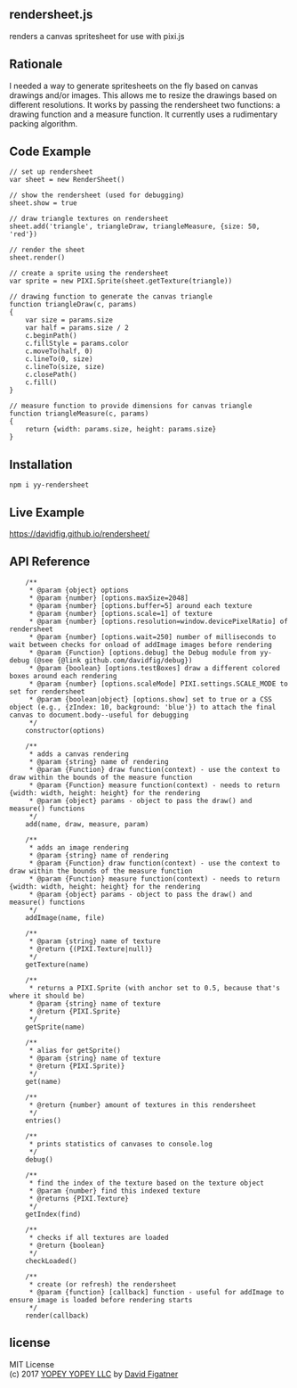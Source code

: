 ## rendersheet.js
renders a canvas spritesheet for use with pixi.js

## Rationale
I needed a way to generate spritesheets on the fly based on canvas drawings and/or images. This allows me to resize the drawings based on different resolutions. It works by passing the rendersheet two functions: a drawing function and a measure function. It currently uses a rudimentary packing algorithm.

## Code Example

    // set up rendersheet
    var sheet = new RenderSheet()

    // show the rendersheet (used for debugging)
    sheet.show = true

    // draw triangle textures on rendersheet
    sheet.add('triangle', triangleDraw, triangleMeasure, {size: 50, 'red'})

    // render the sheet
    sheet.render()

    // create a sprite using the rendersheet
    var sprite = new PIXI.Sprite(sheet.getTexture(triangle))

    // drawing function to generate the canvas triangle
    function triangleDraw(c, params)
    {
        var size = params.size
        var half = params.size / 2
        c.beginPath()
        c.fillStyle = params.color
        c.moveTo(half, 0)
        c.lineTo(0, size)
        c.lineTo(size, size)
        c.closePath()
        c.fill()
    }

    // measure function to provide dimensions for canvas triangle
    function triangleMeasure(c, params)
    {
        return {width: params.size, height: params.size}
    }

## Installation

    npm i yy-rendersheet

## Live Example
https://davidfig.github.io/rendersheet/

## API Reference
```
    /**
     * @param {object} options
     * @param {number} [options.maxSize=2048]
     * @param {number} [options.buffer=5] around each texture
     * @param {number} [options.scale=1] of texture
     * @param {number} [options.resolution=window.devicePixelRatio] of rendersheet
     * @param {number} [options.wait=250] number of milliseconds to wait between checks for onload of addImage images before rendering
     * @param {Function} [options.debug] the Debug module from yy-debug (@see {@link github.com/davidfig/debug})
     * @param {boolean} [options.testBoxes] draw a different colored boxes around each rendering
     * @param {number} [options.scaleMode] PIXI.settings.SCALE_MODE to set for rendersheet
     * @param {boolean|object} [options.show] set to true or a CSS object (e.g., {zIndex: 10, background: 'blue'}) to attach the final canvas to document.body--useful for debugging
     */
    constructor(options)

    /**
     * adds a canvas rendering
     * @param {string} name of rendering
     * @param {Function} draw function(context) - use the context to draw within the bounds of the measure function
     * @param {Function} measure function(context) - needs to return {width: width, height: height} for the rendering
     * @param {object} params - object to pass the draw() and measure() functions
     */
    add(name, draw, measure, param)

    /**
     * adds an image rendering
     * @param {string} name of rendering
     * @param {Function} draw function(context) - use the context to draw within the bounds of the measure function
     * @param {Function} measure function(context) - needs to return {width: width, height: height} for the rendering
     * @param {object} params - object to pass the draw() and measure() functions
     */
    addImage(name, file)

    /**
     * @param {string} name of texture
     * @return {(PIXI.Texture|null)}
     */
    getTexture(name)

    /**
     * returns a PIXI.Sprite (with anchor set to 0.5, because that's where it should be)
     * @param {string} name of texture
     * @return {PIXI.Sprite}
     */
    getSprite(name)

    /**
     * alias for getSprite()
     * @param {string} name of texture
     * @return {PIXI.Sprite)}
     */
    get(name)

    /**
     * @return {number} amount of textures in this rendersheet
     */
    entries()

    /**
     * prints statistics of canvases to console.log
     */
    debug()

    /**
     * find the index of the texture based on the texture object
     * @param {number} find this indexed texture
     * @returns {PIXI.Texture}
     */
    getIndex(find)

    /**
     * checks if all textures are loaded
     * @return {boolean}
     */
    checkLoaded()

    /**
     * create (or refresh) the rendersheet
     * @param {function} [callback] function - useful for addImage to ensure image is loaded before rendering starts
     */
    render(callback)
```
## license  
MIT License  
(c) 2017 [YOPEY YOPEY LLC](https://yopeyopey.com/) by [David Figatner](https://twitter.com/yopey_yopey/)
